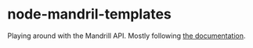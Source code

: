 # node-mandril-templates
Playing around with the Mandrill API.  Mostly following [the documentation](https://mandrillapp.com/api/docs/index.nodejs.html).
